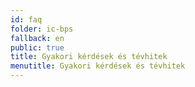 ```yaml
---
id: faq
folder: ic-bps
fallback: en
public: true
title: Gyakori kérdések és tévhitek
menutitle: Gyakori kérdések és tévhitek
---
```

